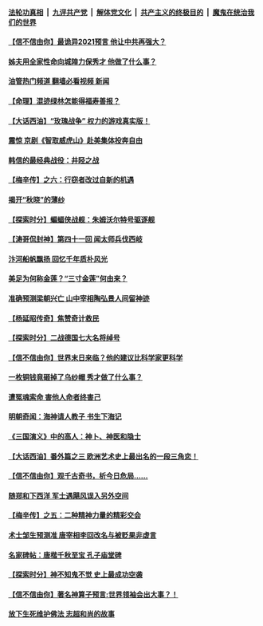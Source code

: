####  [法轮功真相](../../../../basic/blob/master/README.md?t=04271132) &nbsp;|&nbsp; [九评共产党](../../../../9ping.md/blob/master/README.md?t=04271132) &nbsp;|&nbsp; [解体党文化](../../../../jtdwh.md/blob/master/README.md?t=04271132)  &nbsp;|&nbsp; [共产主义的终极目的](../../../../gczydzjmd.md/blob/master/README.md?t=04271132) &nbsp;|&nbsp; [魔鬼在统治我们的世界](../../../../mgztzwmdsj.md/blob/master/README.md?t=04271132) 

#### [【信不信由你】最诡异2021预言 他让中共再强大？](../pages/prog647/a103104610.md?t=04271132) 

#### [姊夫用全家性命向城隍力保秀才 他做了什么事？](../pages/prog647/a103104474.md?t=04271132) 

#### [油管热门频道 翻墙必看视频 新闻](http://165.227.50.49:81/youtube.html)

#### [【命理】混迹绿林怎能得福寿善报？](../pages/prog647/a103104470.md?t=04271132) 

#### [【大话西油】“玫瑰战争” 权力的游戏真实版！](../pages/prog647/a103104295.md?t=04271132) 

#### [震惊 京剧《智取威虎山》赴美集体投奔自由](../pages/prog647/a103103384.md?t=04271132) 

#### [韩信的最经典战役：井陉之战](../pages/prog647/a103103378.md?t=04271132) 

#### [【梅辛传】之六：行窃者改过自新的机遇](../pages/prog647/a103102504.md?t=04271132) 

#### [揭开“秋晓”的薄纱](../pages/prog647/a103102493.md?t=04271132) 

#### [【探索时分】蝙蝠侠战舰：朱姆沃尔特号驱逐舰](../pages/prog647/a103102325.md?t=04271132) 

#### [【涛哥侃封神】第四十一回 闻太师兵伐西岐](../pages/prog647/a103101994.md?t=04271132) 

#### [汴河船帆飘扬 回忆千年质朴风光](../pages/prog647/a103101764.md?t=04271132) 

#### [美足为何称金莲？“三寸金莲”何由来？](../pages/prog647/a103101744.md?t=04271132) 

#### [准确预测梁朝兴亡 山中宰相陶弘景人间留神迹](../pages/prog647/a103100910.md?t=04271132) 

#### [【杨延昭传奇】焦赞奇计救民](../pages/prog647/a103100898.md?t=04271132) 

#### [【探索时分】二战德国七大名将绰号](../pages/prog647/a103100612.md?t=04271132) 

#### [【信不信由你】世界末日来临？他的建议比科学家更科学](../pages/prog647/a103100166.md?t=04271132) 

#### [一枚铜钱竟砸掉了乌纱帽 秀才做了什么事？](../pages/prog647/a103100090.md?t=04271132) 

#### [遭冤魂索命 害他人命者终害己](../pages/prog647/a103100068.md?t=04271132) 

#### [明朝奇闻：海神请人教子 书生下海记](../pages/prog647/a103099297.md?t=04271132) 

#### [《三国演义》中的高人：神卜、神医和隐士](../pages/prog647/a103099290.md?t=04271132) 

#### [【大话西油】番外篇之三 欧洲艺术史上最出名的一段三角恋！](../pages/prog647/a103098948.md?t=04271132) 

#### [【信不信由你】观千古奇书，析今日危局……](../pages/prog647/a103098789.md?t=04271132) 

#### [随郑和下西洋 军士遇飓风误入另外空间](../pages/prog647/a103098119.md?t=04271132) 

#### [【梅辛传】之五：二种精神力量的精彩交会](../pages/prog647/a103098110.md?t=04271132) 


#### [术士邹生预测准 唐宰相李回改名与被贬果非虚言](../pages/prog647/a103097456.md?t=04271132) 

#### [名家碑帖：唐楷千秋至宝 孔子庙堂碑](../pages/prog647/a103097433.md?t=04271132) 

#### [【探索时分】神不知鬼不觉 史上最成功空袭](../pages/prog647/a103097426.md?t=04271132) 

#### [【信不信由你】著名神算子预言:世界领袖会出大事？！](../pages/prog647/a103096675.md?t=04271132) 

#### [放下生死维护佛法 志超和尚的故事](../pages/prog647/a103096647.md?t=04271132) 

<img src='http://gfw-breaker.win/goodnews/indexes/prog647.md' width='0px' height='0px'/>
